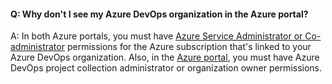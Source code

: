 #### Q:  Why don't I see my Azure DevOps organization in the Azure portal?

A:  In both Azure portals, you must have 
[Azure Service Administrator or Co-administrator](/azure/billing-add-change-azure-subscription-administrator) 
permissions for the Azure subscription that's linked to your Azure DevOps organization. 
Also, in the [Azure portal](https://portal.azure.com), you must have Azure DevOps 
project collection administrator or organization owner permissions.